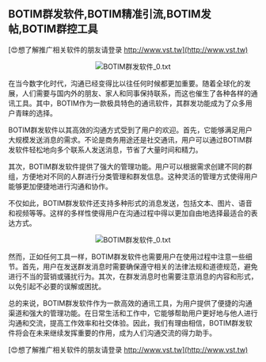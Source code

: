 ## **BOTIM群发软件,BOTIM精准引流,BOTIM发帖,BOTIM群控工具**

[😍想了解推广相关软件的朋友请登录 http://www.vst.tw](http://www.vst.tw)

 <center><img src="https://vst.tw/MP4/tuiguang/png/8.png" alt="BOTIM群发软件_0.txt"></center>

在当今数字化时代，沟通已经变得比以往任何时候都更加重要。随着全球化的发展，人们需要与国内外的朋友、家人和同事保持联系，而这也催生了各种各样的通讯工具。其中，BOTIM作为一款极具特色的通讯软件，其群发功能成为了众多用户青睐的选择。

BOTIM群发软件以其高效的沟通方式受到了用户的欢迎。首先，它能够满足用户大规模发送消息的需求。不论是商务用途还是社交通讯，用户可以通过BOTIM群发软件轻松地向多个联系人发送消息，节省了大量时间和精力。

其次，BOTIM群发软件提供了强大的管理功能。用户可以根据需求创建不同的群组，方便地对不同的人群进行分类管理和群发信息。这种灵活的管理方式使得用户能够更加便捷地进行沟通和协作。

不仅如此，BOTIM群发软件还支持多种形式的消息发送，包括文本、图片、语音和视频等等。这样的多样性使得用户在沟通过程中得以更加自由地选择最适合的表达方式。

 <center><img src="https://vst.tw/MP4/tuiguang/png/1.png" alt="BOTIM群发软件_0.txt"></center>

然而，正如任何工具一样，BOTIM群发软件也需要用户在使用过程中注意一些细节。首先，用户在发送群发消息时需要确保遵守相关的法律法规和道德规范，避免进行不当的营销或骚扰行为。其次，在群发消息时也需要注意消息的内容和形式，以免引起不必要的误解或困扰。

总的来说，BOTIM群发软件作为一款高效的通讯工具，为用户提供了便捷的沟通渠道和强大的管理功能。在日常生活和工作中，它能够帮助用户更好地与他人进行沟通和交流，提高工作效率和社交体验。因此，我们有理由相信，BOTIM群发软件将会在未来继续发挥重要的作用，成为人们沟通交流的得力助手。

[😍想了解推广相关软件的朋友请登录 http://www.vst.tw](http://www.vst.tw)



